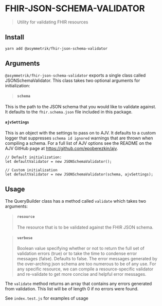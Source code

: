 # FHIR-JSON-SCHEMA-VALIDATOR
> Utility for validating FHIR resources

## Install
```shell
yarn add @asymmetrik/fhir-json-schema-validator
```

## Arguments

`@asymmetrik/fhir-json-schema-validator` exports a single class called JSONSchemaValidator. This class takes two optional
arguments for initialization:

>#### `schema`
This is the path to the JSON schema that you would like to validate against. It defaults to the `fhir.schema.json` file
included in this package.

#### `ajvSettings`
This is an object with the settings to pass on to AJV. It defaults to a custom logger that suppresses `schema id ignored`
warnings that are thrown when compiling a schema. For a full list of AJV options see the README on the AJV GitHub page at
https://github.com/epoberezkin/ajv.

```
// Default initialization:
let defaultValidator = new JSONSchemaValidator();

// Custom initialization
let defaultValidator = new JSONSchemaValidator(schema, ajvSettings);
```

## Usage
The QueryBuilder class has a method called `validate` which takes two arguments:

>#### `resource`
>The resource that is to be validated against the FHIR JSON schema.

>#### `verbose`
>Boolean value specifying whether or not to return the full set of validation errors (true) or to take the time to 
condense error messages (false). Defaults to false.  The error messages generated by the over-arching json schema
 are too numerous to be of any use. For any specific resource, we can compile a resource-specific validator and 
 re-validate to get more concise and helpful error messages.

The `validate` method returns an array that contains any errors generated from validation.
This list will be of length 0 if no errors were found.

See `index.test.js` for examples of usage
